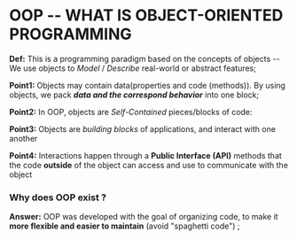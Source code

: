 # OOP -- WHAT IS OBJECT-ORIENTED PROGRAMMING

**Def:** This is a programming paradigm based on the concepts of objects -- We use objects to _Model_ / _Describe_ real-world or abstract features;

**Point1:** Objects may contain data(properties and code (methods)). By using objects, we pack **_data and the correspond behavior_** into one block;

**Point2:** In OOP, objects are _Self-Contained_ pieces/blocks of code:

**Point3:** Objects are _building blocks_ of applications, and interact with one another

**Point4:** Interactions happen through a **Public Interface (API)** methods that the code **outside** of the object can access and use to communicate with the object

### Why does OOP exist ?

**Answer:** OOP was developed with the goal of organizing code, to make it **more flexible and easier to maintain** (avoid "spaghetti code")
;

